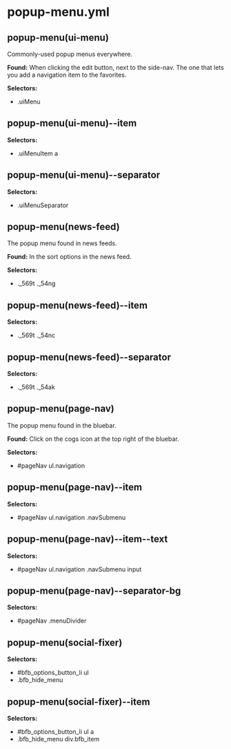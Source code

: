 # popup-menu.yml



## popup-menu(ui-menu)

Commonly-used popup menus everywhere.

__Found:__ 
When clicking the edit button, next to the side-nav.
The one that lets you add a navigation item to the favorites.


__Selectors:__

 * .uiMenu



## popup-menu(ui-menu)--item

__Selectors:__

 * .uiMenuItem a



## popup-menu(ui-menu)--separator

__Selectors:__

 * .uiMenuSeparator



## popup-menu(news-feed)

The popup menu found in news feeds.

__Found:__ In the sort options in the news feed.

__Selectors:__

 * ._569t ._54ng



## popup-menu(news-feed)--item

__Selectors:__

 * ._569t ._54nc



## popup-menu(news-feed)--separator

__Selectors:__

 * ._569t ._54ak



## popup-menu(page-nav)

The popup menu found in the bluebar.

__Found:__ Click on the cogs icon at the top right of the bluebar.

__Selectors:__

 * #pageNav ul.navigation



## popup-menu(page-nav)--item

__Selectors:__

 * #pageNav ul.navigation .navSubmenu



## popup-menu(page-nav)--item--text

__Selectors:__

 * #pageNav ul.navigation .navSubmenu input



## popup-menu(page-nav)--separator-bg

__Selectors:__

 * #pageNav .menuDivider



## popup-menu(social-fixer)

__Selectors:__

 * #bfb_options_button_li ul
 * .bfb_hide_menu



## popup-menu(social-fixer)--item

__Selectors:__

 * #bfb_options_button_li ul a
 * .bfb_hide_menu div.bfb_item

